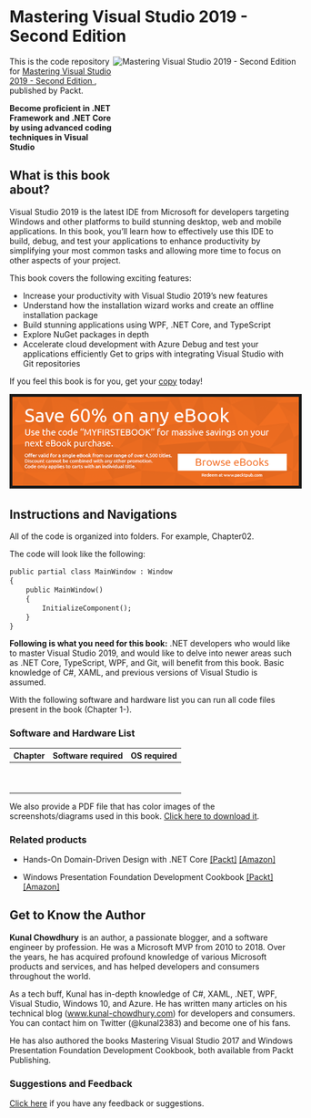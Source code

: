 # Mastering Visual Studio 2019 - Second Edition 

<a href="https://www.packtpub.com/programming/mastering-visual-studio-2019-second-edition?utm_source=github&utm_medium=repository&utm_campaign=9781789530094"><img src="" alt="Mastering Visual Studio 2019 - Second Edition " height="256px" align="right"></a>

This is the code repository for [Mastering Visual Studio 2019 - Second Edition ](https://www.packtpub.com/programming/mastering-visual-studio-2019-second-edition?utm_source=github&utm_medium=repository&utm_campaign=9781789530094), published by Packt.

**Become proficient in .NET Framework and .NET Core by using advanced coding techniques in Visual Studio**

## What is this book about?
Visual Studio 2019 is the latest IDE from Microsoft for developers targeting Windows and other platforms to build stunning desktop, web and mobile applications. In this book, you’ll learn how to effectively use this IDE to build, debug, and test your applications to enhance productivity by simplifying your most common tasks and allowing more time to focus on other aspects of your project.


This book covers the following exciting features:
* Increase your productivity with Visual Studio 2019’s new features 
* Understand how the installation wizard works and create an offline installation package 
* Build stunning applications using WPF, .NET Core, and TypeScript 
* Explore NuGet packages in depth 
* Accelerate cloud development with Azure 
Debug and test your applications efficiently 
Get to grips with integrating Visual Studio with Git repositories

If you feel this book is for you, get your [copy](https://www.amazon.com/dp/1789530091) today!

<a href="https://www.packtpub.com/?utm_source=github&utm_medium=banner&utm_campaign=GitHubBanner"><img src="https://raw.githubusercontent.com/PacktPublishing/GitHub/master/GitHub.png" 
alt="https://www.packtpub.com/" border="5" /></a>

## Instructions and Navigations
All of the code is organized into folders. For example, Chapter02.

The code will look like the following:
```
public partial class MainWindow : Window
{
    public MainWindow()
    {
        InitializeComponent();
    }
}
```

**Following is what you need for this book:**
.NET developers who would like to master Visual Studio 2019, and would like to delve into newer areas such as .NET Core, TypeScript, WPF, and Git, will benefit from this book. Basic knowledge of C#, XAML, and previous versions of Visual Studio is assumed.

With the following software and hardware list you can run all code files present in the book (Chapter 1-).
### Software and Hardware List
| Chapter | Software required | OS required |
| -------- | ------------------------------------ | ----------------------------------- |
|  |  |  |
|  |  |  |
|  |  |  |
|  |  |  |
|  |  |  |
|  |  |  |
|  |  |  |
|  |  |  |
|  |  |  |
|  |  |  |

We also provide a PDF file that has color images of the screenshots/diagrams used in this book. [Click here to download it]().

### Related products
* Hands-On Domain-Driven Design with .NET Core  [[Packt]](https://www.packtpub.com/application-development/hands-domain-driven-design-net-core?utm_source=github&utm_medium=repository&utm_campaign=9781788834094) [[Amazon]](https://www.amazon.com/dp/B07C5WSR9B)

* Windows Presentation Foundation Development Cookbook  [[Packt]](https://www.packtpub.com/application-development/windows-presentation-foundation-development-cookbook?utm_source=github&utm_medium=repository&utm_campaign=9781788399807) [[Amazon]](https://www.amazon.com/dp/1788399803)

## Get to Know the Author
**Kunal Chowdhury**
is an author, a passionate blogger, and a software engineer by profession. He was a Microsoft MVP from 2010 to 2018. Over the years, he has acquired profound knowledge of various Microsoft products and services, and has helped developers and consumers throughout the world.

As a tech buff, Kunal has in-depth knowledge of C#, XAML, .NET, WPF, Visual Studio, Windows 10, and Azure. He has written many articles on his technical blog (www.kunal-chowdhury.com) for developers and consumers. You can contact him on Twitter (@kunal2383) and become one of his fans.

He has also authored the books Mastering Visual Studio 2017 and Windows Presentation Foundation Development Cookbook, both available from Packt Publishing.

### Suggestions and Feedback
[Click here](https://docs.google.com/forms/d/e/1FAIpQLSdy7dATC6QmEL81FIUuymZ0Wy9vH1jHkvpY57OiMeKGqib_Ow/viewform) if you have any feedback or suggestions.

